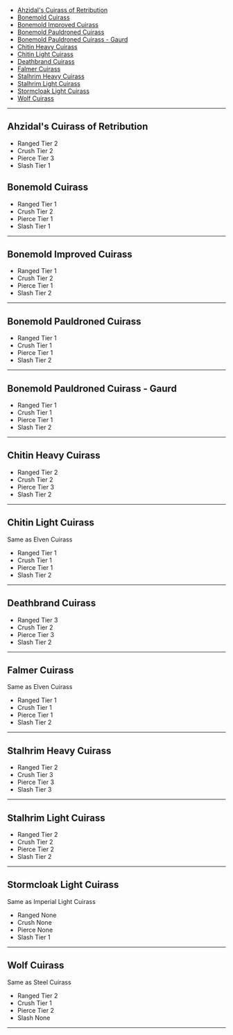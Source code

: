 <!-- TOC -->

- [Ahzidal's Cuirass of Retribution](#ahzidals-cuirass-of-retribution)
- [Bonemold Cuirass](#bonemold-cuirass)
- [Bonemold Improved Cuirass](#bonemold-improved-cuirass)
- [Bonemold Pauldroned Cuirass](#bonemold-pauldroned-cuirass)
- [Bonemold Pauldroned Cuirass - Gaurd](#bonemold-pauldroned-cuirass---gaurd)
- [Chitin Heavy Cuirass](#chitin-heavy-cuirass)
- [Chitin Light Cuirass](#chitin-light-cuirass)
- [Deathbrand Cuirass](#deathbrand-cuirass)
- [Falmer Cuirass](#falmer-cuirass)
- [Stalhrim Heavy Cuirass](#stalhrim-heavy-cuirass)
- [Stalhrim Light Cuirass](#stalhrim-light-cuirass)
- [Stormcloak Light Cuirass](#stormcloak-light-cuirass)
- [Wolf Cuirass](#wolf-cuirass)

<!-- /TOC -->

___

## Ahzidal's Cuirass of Retribution

- Ranged Tier 2
- Crush Tier 2
- Pierce Tier 3
- Slash Tier 1

## Bonemold Cuirass

- Ranged Tier 1
- Crush Tier 2
- Pierce Tier 1
- Slash Tier 1

___

## Bonemold Improved Cuirass

- Ranged Tier 1
- Crush Tier 2
- Pierce Tier 1
- Slash Tier 2

___

## Bonemold Pauldroned Cuirass

- Ranged Tier 1
- Crush Tier 1
- Pierce Tier 1
- Slash Tier 2

___

## Bonemold Pauldroned Cuirass - Gaurd

- Ranged Tier 1
- Crush Tier 1
- Pierce Tier 1
- Slash Tier 2

___

## Chitin Heavy Cuirass

- Ranged Tier 2
- Crush Tier 2
- Pierce Tier 3
- Slash Tier 2

___

## Chitin Light Cuirass

Same as Elven Cuirass

- Ranged Tier 1
- Crush Tier 1
- Pierce Tier 1
- Slash Tier 2

___

## Deathbrand Cuirass

- Ranged Tier 3
- Crush Tier 2
- Pierce Tier 3
- Slash Tier 2

___

## Falmer Cuirass

Same as Elven Cuirass

- Ranged Tier 1
- Crush Tier 1
- Pierce Tier 1
- Slash Tier 2

___

## Stalhrim Heavy Cuirass

- Ranged Tier 2
- Crush Tier 3
- Pierce Tier 3
- Slash Tier 3

___

## Stalhrim Light Cuirass

- Ranged Tier 2
- Crush Tier 2
- Pierce Tier 2
- Slash Tier 2

___

## Stormcloak Light Cuirass

Same as Imperial Light Cuirass

- Ranged None
- Crush None
- Pierce None
- Slash Tier 1

___

## Wolf Cuirass

Same as Steel Cuirass

- Ranged Tier 2
- Crush Tier 1
- Pierce Tier 2
- Slash None

___



